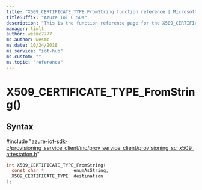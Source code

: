 ```yaml
---                             
title: "X509_CERTIFICATE_TYPE_FromString function reference | Microsoft Docs" 
titleSuffix: "Azure IoT C SDK"            
description: "This is the function reference page for the X509_CERTIFICATE_TYPE_FromString() function in the Azure IoT C SDK. This SDK is used with Azure IoT Hub and Azure IoT Hub Device Provisioning Service"            
manager: timlt                 
author: wesmc7777              
ms.author: wesmc               
ms.date: 10/24/2018                    
ms.service: "iot-hub"             
ms.custom: ""                
ms.topic: "reference"        
---                            
```


# X509_CERTIFICATE_TYPE_FromString()

## Syntax

\#include "[azure-iot-sdk-c/provisioning_service_client/inc/prov_service_client/provisioning_sc_x509_attestation.h](../provisioning-sc-x509-attestation-h.md)"  
```C
int X509_CERTIFICATE_TYPE_FromString(
  const char *           enumAsString,
  X509_CERTIFICATE_TYPE  destination
);
```

